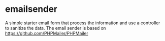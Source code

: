 # emailsender
A simple starter email form that process the information and use a controller to sanitize the data.
The email sender is based on https://github.com/PHPMailer/PHPMailer
